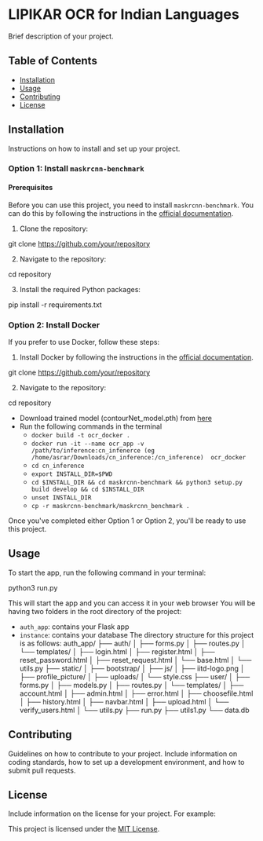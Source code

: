 # LIPIKAR OCR for Indian Languages

Brief description of your project.

## Table of Contents

- [Installation](#installation)
- [Usage](#usage)
- [Contributing](#contributing)
- [License](#license)

## Installation

Instructions on how to install and set up your project.

### Option 1: Install `maskrcnn-benchmark`

#### Prerequisites

Before you can use this project, you need to install `maskrcnn-benchmark`. You can do this by following the instructions in the [official documentation](https://github.com/facebookresearch/maskrcnn-benchmark/blob/main/INSTALL.md). 

1. Clone the repository:

git clone https://github.com/your/repository

2. Navigate to the repository:

cd repository

3. Install the required Python packages:

pip install -r requirements.txt


### Option 2: Install Docker

If you prefer to use Docker, follow these steps:

1. Install Docker by following the instructions in the [official documentation](https://docs.docker.com/get-docker/).

git clone https://github.com/your/repository

2. Navigate to the repository:

cd repository

* Download trained model (contourNet_model.pth) from [here](https://csciitd-my.sharepoint.com/:f:/g/personal/ch7190150_iitd_ac_in/EvLT451TYFpAmJglzzsISJYBzvlnbMeVn4lhnJg07xM4Qw?e=PbYDTJ)
* Run the following commands in the terminal
    * ```docker build -t ocr_docker .```
    * ```docker run -it --name ocr_app -v /path/to/inference:cn_infenerce (eg /home/asrar/Downloads/cn_inference:/cn_inference)  ocr_docker```
    * ```cd cn_inference```
    * ```export INSTALL_DIR=$PWD```
    * ```cd $INSTALL_DIR && cd maskrcnn-benchmark && python3 setup.py build develop && cd $INSTALL_DIR```
    * ```unset INSTALL_DIR```
    * ```cp -r maskrcnn-benchmark/maskrcnn_benchmark .```


Once you've completed either Option 1 or Option 2, you'll be ready to use this project.

## Usage

To start the app, run the following command in your terminal:

python3 run.py

This will start the app and you can access it in your web browser
You will be having two folders in the root directory of the project:
- `auth_app`: contains your Flask app
- `instance`: contains your database
The directory structure for this project is as follows:
auth_app/
├── auth/
│ ├── forms.py
│ ├── routes.py
│ └── templates/
│ ├── login.html
│ ├── register.html
│ ├── reset_password.html
│ ├── reset_request.html
│ └── base.html
│ └── utils.py
├── static/
│ ├── bootstrap/
│ ├── js/
│ ├── iitd-logo.png
│ ├── profile_picture/
│ ├── uploads/
│ └── style.css
├── user/
│ ├── forms.py
│ ├── models.py
│ ├── routes.py
│ └── templates/
│ ├── account.html
│ ├── admin.html
│ ├── error.html
│ ├── choosefile.html
│ ├── history.html
│ ├── navbar.html
│ ├── upload.html
│ └── verify_users.html
│ └── utils.py
├── run.py
├── utils1.py
└── data.db
## Contributing

Guidelines on how to contribute to your project. Include information on coding standards, how to set up a development environment, and how to submit pull requests.

## License

Include information on the license for your project. For example:

This project is licensed under the [MIT License](https://opensource.org/licenses/MIT).
